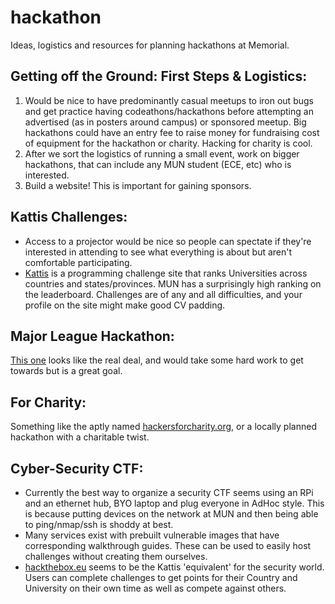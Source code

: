 # hackathon
Ideas, logistics and resources for planning hackathons at Memorial.


## Getting off the Ground: First Steps & Logistics:
1. Would be nice to have predominantly casual meetups to iron out bugs and get practice having codeathons/hackathons before attempting an advertised (as in posters around campus) or sponsored meetup. Big hackathons could have an entry fee to raise money for fundraising cost of equipment for the hackathon or charity. Hacking for charity is cool.
2. After we sort the logistics of running a small event, work on bigger hackathons, that can include any MUN student (ECE, etc) who is interested.
3. Build a website! This is important for gaining sponsors.


## Kattis Challenges:
- Access to a projector would be nice so people can spectate if they're interested in attending to see what everything is about but aren't comfortable participating.
- [Kattis](https://open.kattis.com) is a programming challenge site that ranks Universities across countries and states/provinces. MUN has a surprisingly high ranking on the leaderboard. Challenges are of any and all difficulties, and your profile on the site might make good CV padding.

## Major League Hackathon:
[This one](https://mlh.io/seasons/na-2019/events) looks like the real deal, and would take some hard work to get towards but is a great goal. 

## For Charity:
Something like the aptly named [hackersforcharity.org](https://hackersforchartiy.org), or a locally planned hackathon with a charitable twist.

## Cyber-Security CTF:
- Currently the best way to organize a security CTF seems using an RPi and an ethernet hub, BYO laptop and plug everyone in AdHoc style. This is because putting devices on the network at MUN and then being able to ping/nmap/ssh is shoddy at best.
- Many services exist with prebuilt vulnerable images that have corresponding walkthrough guides. These can be used to easily host challenges without creating them ourselves.
- [hackthebox.eu](https://hackthebox.eu) seems to be the Kattis 'equivalent' for the security world. Users can complete challenges to get points for their Country and University on their own time as well as compete against others.
